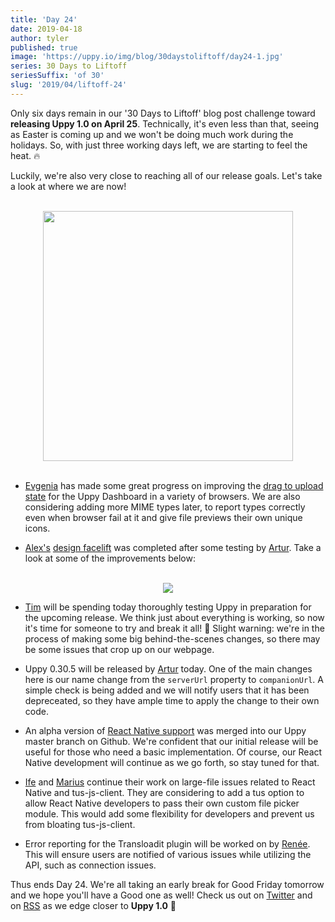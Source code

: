 ```yaml
---
title: 'Day 24'
date: 2019-04-18
author: tyler
published: true
image: 'https://uppy.io/img/blog/30daystoliftoff/day24-1.jpg'
series: 30 Days to Liftoff
seriesSuffix: 'of 30'
slug: '2019/04/liftoff-24'
---
```


Only six days remain in our '30 Days to Liftoff' blog post challenge toward
**releasing Uppy 1.0 on April 25**. Technically, it's even less than that,
seeing as Easter is coming up and we won't be doing much work during the
holidays. So, with just three working days left, we are starting to feel the
heat. :fire:

Luckily, we're also very close to reaching all of our release goals. Let's take
a look at where we are now!

<center><br /><img width="400" src="/img/blog/30daystoliftoff/day24.gif" /><br /><br /></center>

<!--truncate-->

- [Evgenia](https://github.com/lakesare) has made some great progress on
  improving the
  [drag to upload state](https://github.com/transloadit/uppy/pull/1440) for the
  Uppy Dashboard in a variety of browsers. We are also considering adding more
  MIME types later, to report types correctly even when browser fail at it and
  give file previews their own unique icons.

- [Alex's](https://github.com/nqst)
  [design facelift](https://github.com/transloadit/uppy/pull/1452) was completed
  after some testing by [Artur](https://github.com/arturi). Take a look at some
  of the improvements below:

<center><br /><img src="/img/blog/30daystoliftoff/2019-04-18-design.png" /><br /></center>

- [Tim](https://github.com/tim-kos) will be spending today thoroughly testing
  Uppy in preparation for the upcoming release. We think just about everything
  is working, so now it's time for someone to try and break it all! :hammer:
  Slight warning: we're in the process of making some big behind-the-scenes
  changes, so there may be some issues that crop up on our webpage.

- Uppy 0.30.5 will be released by [Artur](https://github.com/arturi) today. One
  of the main changes here is our name change from the `serverUrl` property to
  `companionUrl`. A simple check is being added and we will notify users that it
  has been depreceated, so they have ample time to apply the change to their own
  code.

- An alpha version of
  [React Native support](https://github.com/transloadit/uppy/pull/988) was
  merged into our Uppy master branch on Github. We're confident that our initial
  release will be useful for those who need a basic implementation. Of course,
  our React Native development will continue as we go forth, so stay tuned for
  that.

- [Ife](https://github.com/ifedapoolarewaju) and
  [Marius](https://github.com/Acconut) continue their work on large-file issues
  related to React Native and tus-js-client. They are considering to add a tus
  option to allow React Native developers to pass their own custom file picker
  module. This would add some flexibility for developers and prevent us from
  bloating tus-js-client.

- Error reporting for the Transloadit plugin will be worked on by
  [Renée](https://github.com/goto-bus-stop). This will ensure users are notified
  of various issues while utilizing the API, such as connection issues.

Thus ends Day 24. We're all taking an early break for Good Friday tomorrow and
we hope you'll have a Good one as well! Check us out on
[Twitter](https://twitter.com/uppy_io) and on
[RSS](https://uppy.io/blog/atom.xml) as we edge closer to **Uppy 1.0** :dog:
